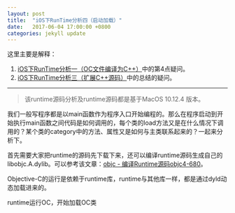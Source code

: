 ```yaml
---
layout: post
title:  "iOS下RunTime分析四（启动加载）"
date:   2017-06-04 17:00:00 +0800
categories: jekyll update
---
```


这里主要是解释：

1. [iOS下RunTime分析一（OC文件编译为C++）](http://war3tiger.github.io/jekyll/update/2017/06/01/RunTime-01.html)中的第4点疑问。
2. [iOS下RunTime分析三（扩展C++源码）](http://war3tiger.github.io/jekyll/update/2017/06/04/RunTime-03.html)中的总结的疑问。

---
> 该runtime源码分析及runtime源码都是基于MacOS 10.12.4 版本。

我们一般写程序都是以main函数作为程序入口开始编程的。那么在程序启动到开始执行main函数之间代码是如何调用的，每个类的load方法又是在什么情况下调用的？某个类的category中的方法、属性又是如何与主类联系起来的？一起来分析下。

首先需要大家把runtime的源码先下载下来，还可以编译runtime源码生成自己的libobjc.A.dylib。可以参考该文章：[objc - 编译Runtime源码objc4-680](http://blog.csdn.net/wotors/article/details/52489464)。

Objective-C的运行是依赖于runtime库，runtime与其他库一样，都是通过dyld动态加载进来的。

runtime运行OC，开始加载OC类